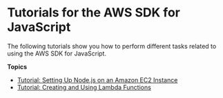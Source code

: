 # Tutorials for the AWS SDK for JavaScript<a name="tutorials"></a>

The following tutorials show you how to perform different tasks related to using the AWS SDK for JavaScript\.

**Topics**
+ [Tutorial: Setting Up Node\.js on an Amazon EC2 Instance](setting-up-node-on-ec2-instance.md)
+ [Tutorial: Creating and Using Lambda Functions](using-lambda-functions.md)